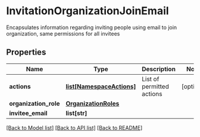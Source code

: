 # InvitationOrganizationJoinEmail

Encapsulates information regarding inviting people using email to join organization, same permissions for all invitees

## Properties
Name | Type | Description | Notes
------------ | ------------- | ------------- | -------------
**actions** | [**list[NamespaceActions]**](NamespaceActions.md) | List of permitted actions | [optional] 
**organization_role** | [**OrganizationRoles**](OrganizationRoles.md) |  | 
**invitee_email** | **list[str]** |  | 

[[Back to Model list]](../README.md#documentation-for-models) [[Back to API list]](../README.md#documentation-for-api-endpoints) [[Back to README]](../README.md)


